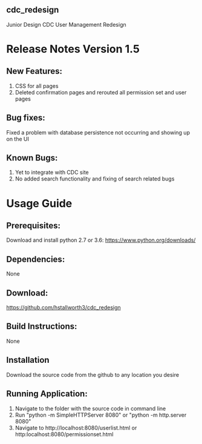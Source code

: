 ## cdc_redesign
Junior Design CDC User Management Redesign


# Release Notes Version 1.5

## New Features:
1. CSS for all pages
2. Deleted confirmation pages and rerouted all permission set and user pages

## Bug fixes:
Fixed a problem with database persistence not occurring and showing up on the UI

## Known Bugs:
1. Yet to integrate with CDC site
2. No added search functionality and fixing of search related bugs




# Usage Guide

## Prerequisites:
Download and install python 2.7 or 3.6: https://www.python.org/downloads/

## Dependencies: 
None

## Download: 
https://github.com/hstallworth3/cdc_redesign

## Build Instructions:
None

## Installation
Download the source code from the github to any location you desire

## Running Application: 
1. Navigate to the folder with the source code in command line
2. Run "python -m SimpleHTTPServer 8080" or "python -m http.server 8080"
3. Navigate to http://localhost:8080/userlist.html or http:localhost:8080/permissionset.html
